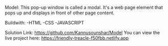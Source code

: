 Model:
This pop-up window is called a modal. It's a web page element that pops up and displays in front of other page content.

Buildwith:
-HTML
-CSS
-JAVASCRIPT

Solution Link: https://github.com/Kannusounshar/Model
You can view the live project here: https://friendly-treacle-f50fbb.netlify.app
